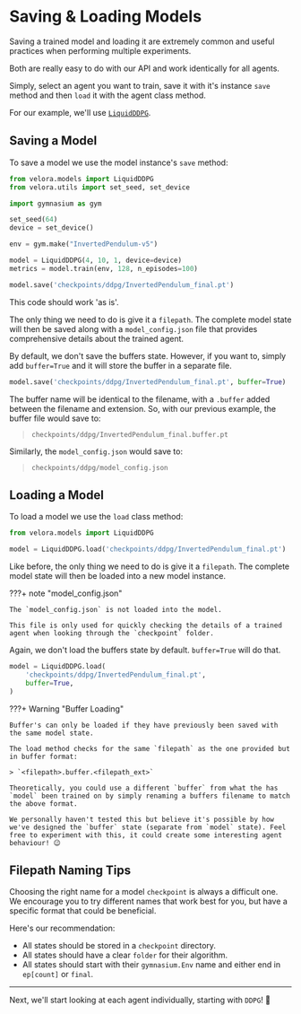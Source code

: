 # Saving & Loading Models

Saving a trained model and loading it are extremely common and useful practices when performing multiple experiments.

Both are really easy to do with our API and work identically for all agents.

Simply, select an agent you want to train, save it with it's instance `save` method and then `load` it with the agent class method.

For our example, we'll use [`LiquidDDPG`](../tutorial/agents/ddpg.md).

## Saving a Model

To save a model we use the model instance's `save` method:

```python
from velora.models import LiquidDDPG
from velora.utils import set_seed, set_device

import gymnasium as gym

set_seed(64)
device = set_device()

env = gym.make("InvertedPendulum-v5")

model = LiquidDDPG(4, 10, 1, device=device)
metrics = model.train(env, 128, n_episodes=100)

model.save('checkpoints/ddpg/InvertedPendulum_final.pt')
```

This code should work 'as is'.

The only thing we need to do is give it a `filepath`. The complete model state will then be saved along with a `model_config.json` file that provides comprehensive details about the trained agent.

By default, we don't save the buffers state. However, if you want to, simply add `buffer=True` and it will store the buffer in a separate file.

```python
model.save('checkpoints/ddpg/InvertedPendulum_final.pt', buffer=True)
```

The buffer name will be identical to the filename, with a `.buffer` added between the filename and extension. So, with our previous example, the buffer file would save to:

> `checkpoints/ddpg/InvertedPendulum_final.buffer.pt`

Similarly, the `model_config.json` would save to:

> `checkpoints/ddpg/model_config.json`

## Loading a Model

To load a model we use the `load` class method:

```python
from velora.models import LiquidDDPG

model = LiquidDDPG.load('checkpoints/ddpg/InvertedPendulum_final.pt')
```

Like before, the only thing we need to do is give it a `filepath`. The complete model state will then be loaded into a new model instance.

???+ note "model_config.json"

    The `model_config.json` is not loaded into the model. 
    
    This file is only used for quickly checking the details of a trained agent when looking through the `checkpoint` folder.

Again, we don't load the buffers state by default. `buffer=True` will do that.

```python
model = LiquidDDPG.load(
    'checkpoints/ddpg/InvertedPendulum_final.pt',
    buffer=True,
)
```

???+ Warning "Buffer Loading"

    Buffer's can only be loaded if they have previously been saved with the same model state.

    The load method checks for the same `filepath` as the one provided but in buffer format: 
    
    > `<filepath>.buffer.<filepath_ext>`

    Theoretically, you could use a different `buffer` from what the has `model` been trained on by simply renaming a buffers filename to match the above format. 
    
    We personally haven't tested this but believe it's possible by how we've designed the `buffer` state (separate from `model` state). Feel free to experiment with this, it could create some interesting agent behaviour! 😉

## Filepath Naming Tips

Choosing the right name for a model `checkpoint` is always a difficult one. We encourage you to try different names that work best for you, but have a specific format that could be beneficial.

Here's our recommendation:

- All states should be stored in a `checkpoint` directory.
- All states should have a clear `folder` for their algorithm.
- All states should start with their `gymnasium.Env` name and either end in `ep[count]` or `final`.

---

Next, we'll start looking at each agent individually, starting with `DDPG`! 🚀
